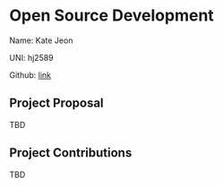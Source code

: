 # Open Source Development

Name: Kate Jeon

UNI: hj2589

Github: [link](https://github.com/katehyerinjeon)


## Project Proposal
TBD

## Project Contributions
TBD
